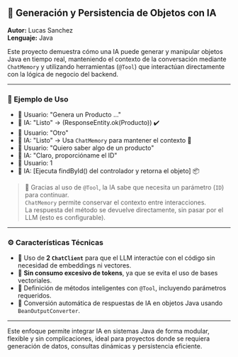 ## 🤖 Generación y Persistencia de Objetos con IA

**Autor:** Lucas Sanchez  
**Lenguaje:** Java  

Este proyecto demuestra cómo una IA puede generar y manipular objetos Java en tiempo real, manteniendo el contexto de la conversación mediante `ChatMemory` y utilizando herramientas (`@Tool`) que interactúan directamente con la lógica de negocio del backend.

---

### 🧪 Ejemplo de Uso

- 🧍 Usuario: "Genera un Producto ..."
- 🤖 IA: "Listo" → (ResponseEntity.ok(Producto)) ✔️
- 🧍 Usuario: "Otro"
- 🤖 IA: "Listo" → Usa `ChatMemory` para mantener el contexto 🧠
- 🧍 Usuario: "Quiero saber algo de un producto"
- 🤖 IA: "Claro, proporcióname el ID"
- 🧍 Usuario: 1
- 🤖 IA: [Ejecuta findById() del controlador y retorna el objeto] 📦



> 📌 Gracias al uso de `@Tool`, la IA sabe que necesita un parámetro (`ID`) para continuar.  
> `ChatMemory` permite conservar el contexto entre interacciones.  
> La respuesta del método se devuelve directamente, sin pasar por el LLM (esto es configurable).

---

### ⚙️ Características Técnicas

- 🧠 Uso de **2 `ChatClient`** para que el LLM interactúe con el código sin necesidad de embeddings ni vectores.
- 🚫 **Sin consumo excesivo de tokens**, ya que se evita el uso de bases vectoriales.
- 🔧 Definición de métodos inteligentes con `@Tool`, incluyendo parámetros requeridos.
- 🧱 Conversión automática de respuestas de IA en objetos Java usando `BeanOutputConverter`.

---

Este enfoque permite integrar IA en sistemas Java de forma modular, flexible y sin complicaciones, ideal para proyectos donde se requiera generación de datos, consultas dinámicas y persistencia eficiente.
